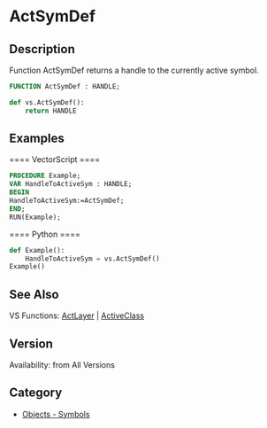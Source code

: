 # ActSymDef

## Description
Function ActSymDef returns a handle to the currently active symbol.

```pascal
FUNCTION ActSymDef : HANDLE;
```

```python
def vs.ActSymDef():
    return HANDLE
```

## Examples
==== VectorScript ====
```pascal
PROCEDURE Example;
VAR HandleToActiveSym : HANDLE;
BEGIN
HandleToActiveSym:=ActSymDef;
END;
RUN(Example);
```
==== Python ====
```python
def Example():
	HandleToActiveSym = vs.ActSymDef()
Example()
```

## See Also
VS Functions:
[ActLayer](ActLayer.md) 
| [ActiveClass](ActiveClass.md)

## Version
Availability: from All Versions

## Category
* [Objects - Symbols](../Categories/Objects%20-%20Symbols.md)
